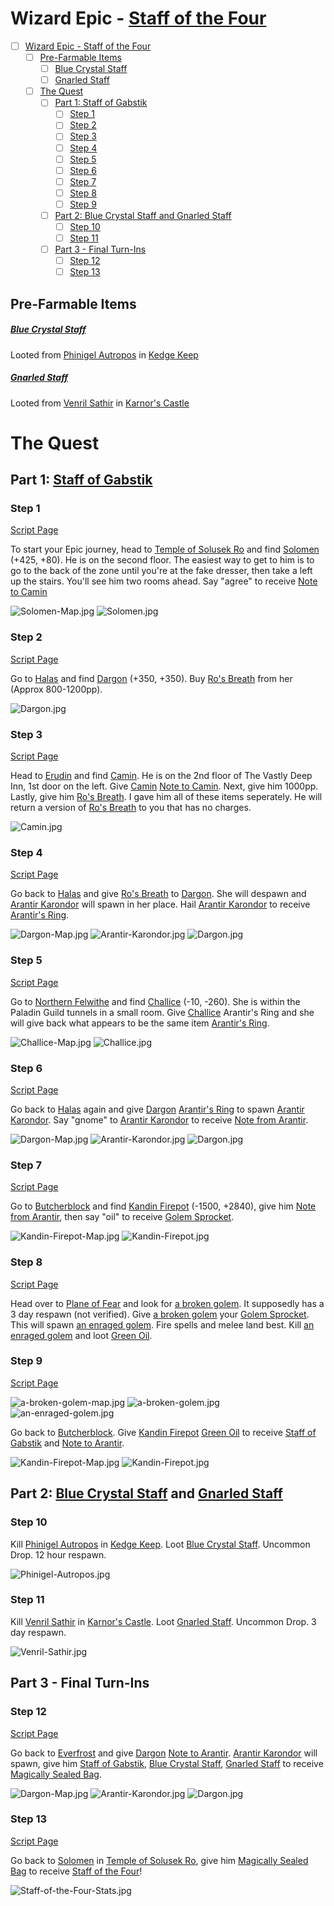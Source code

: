 # Wizard Epic - [Staff of the Four](/item/14341)

- [ ] [Wizard Epic - Staff of the Four](#wizard-epic-staff-of-the-four)
    - [ ] [Pre-Farmable Items](#pre-farmable-items)
        - [ ] [Blue Crystal Staff](#blue-crystal-staff)
        - [ ] [Gnarled Staff](#gnarled-staff)
    - [ ] [The Quest](#the-quest)
        - [ ] [Part 1: Staff of Gabstik](#part-1-staff-of-gabstik)
            - [ ] [Step 1](#step-1)
            - [ ] [Step 2](#step-2)
            - [ ] [Step 3](#step-3)
            - [ ] [Step 4](#step-4)
            - [ ] [Step 5](#step-5)
            - [ ] [Step 6](#step-6)
            - [ ] [Step 7](#step-7)
            - [ ] [Step 8](#step-8)
            - [ ] [Step 9](#step-9)
        - [ ] [Part 2: Blue Crystal Staff and Gnarled Staff](#part-2-blue-crystal-staff-and-gnarled-staff)
            - [ ] [Step 10](#step-10)
            - [ ] [Step 11](#step-11)
        - [ ] [Part 3 - Final Turn-Ins](#part-3-final-turn-ins)
            - [ ] [Step 12](#step-12)
            - [ ] [Step 13](#step-13)

## Pre-Farmable Items
##### [Blue Crystal Staff](/item/14337)
Looted from [Phinigel Autropos](/npc/64001) in [Kedge Keep](/zone/64)
##### [Gnarled Staff](/item/14338)
Looted from [Venril Sathir](/npc/102010) in [Karnor's Castle](/zone/102)

# The Quest

## Part 1: [Staff of Gabstik](/item/14339)
### Step 1
[Script Page](/script-entities/soltemple/Solomen)

To start your Epic journey, head to [Temple of Solusek Ro](/zone/80) and find [Solomen](/npc/80023) (+425, +80). He is on the second floor. The easiest way to get to him is to go to the back of the zone until you're at the fake dresser, then take a left up the stairs. You'll see him two rooms ahead. Say "agree" to receive [Note to Camin](/item/18088)

![Solomen-Map.jpg](/static/guides/images/epic/wizard/Solomen-Map.jpg)
![Solomen.jpg](/static/guides/images/epic/wizard/Solomen.jpg)

### Step 2 
[Script Page](/script-entities/halas/Dargon)

Go to [Halas](/zone/29) and find [Dargon](/npc/29000) (+350, +350). Buy [Ro's Breath](/item/14330) from her (Approx 800-1200pp).

![Dargon.jpg](/static/guides/images/epic/wizard/Solomen-Map.jpg)

### Step 3
[Script Page](/script-entities/erudnext/Camin)

Head to [Erudin](/zone/24) and find [Camin](/npc/24004). He is on the 2nd floor of The Vastly Deep Inn, 1st door on the left. Give [Camin](/npc/24004) [Note to Camin](/item/18088). Next, give him 1000pp. Lastly, give him [Ro's Breath](/item/14330). I gave him all of these items seperately. He will return a version of [Ro's Breath](/item/14330) to you that has no charges.

![Camin.jpg](/static/guides/images/epic/wizard/Camin.jpg)

### Step 4
[Script Page](/script-entities/halas/Dargon)

Go back to [Halas](/zone/29) and give [Ro's Breath](/item/14330) to [Dargon](/npc/29000). She will despawn and [Arantir Karondor](/npc/29089) will spawn in her place. Hail [Arantir Karondor](/npc/29089) to receive [Arantir's Ring](/item/14334).

![Dargon-Map.jpg](/static/guides/images/epic/wizard/Dargon-Map.jpg)
![Arantir-Karondor.jpg](/static/guides/images/epic/wizard/Arantir-Karondor.jpg)
![Dargon.jpg](/static/guides/images/epic/wizard/Dargon.jpg)

### Step 5
[Script Page](/script-entities/felwithea/Challice)

Go to [Northern Felwithe](/zone/61) and find [Challice](/npc/61012) (-10, -260). She is within the Paladin Guild tunnels in a small room. Give [Challice](/npc/61012) Arantir's Ring and she will give back what appears to be the same item [Arantir's Ring](/item/14335).

![Challice-Map.jpg](/static/guides/images/epic/wizard/Challice-Map.jpg)
![Challice.jpg](/static/guides/images/epic/wizard/Challice.jpg)

### Step 6
[Script Page](/script-entities/halas/Dargon)

 Go back to [Halas](/zone/29) again and give [Dargon](/npc/29000) [Arantir's Ring](/item/14335) to spawn [Arantir Karondor](/npc/29089). Say "gnome" to [Arantir Karondor](/npc/29089) to receive [Note from Arantir](/item/18169).

![Dargon-Map.jpg](/static/guides/images/epic/wizard/Dargon-Map.jpg)
![Arantir-Karondor.jpg](/static/guides/images/epic/wizard/Arantir-Karondor.jpg)
![Dargon.jpg](/static/guides/images/epic/wizard/Dargon.jpg)

### Step 7
[Script Page](/script-entities/butcher/Kandin_Firepot)

Go to [Butcherblock](/zone/68) and find [Kandin Firepot](/npc/68109) (-1500, +2840), give him [Note from Arantir](/item/18169), then say "oil" to receive [Golem Sprocket](/item/14319).

![Kandin-Firepot-Map.jpg](/static/guides/images/epic/wizard/Kandin-Firepot-Map.jpg)
![Kandin-Firepot.jpg](/static/guides/images/epic/wizard/Kandin-Firepot.jpg)

### Step 8
[Script Page](/script-entities/butcher/Kandin_Firepot)

Head over to [Plane of Fear](/zone/72) and look for [a broken golem](/npc/72074). It supposedly has a 3 day respawn (not verified). Give [a broken golem](/npc/72074) your [Golem Sprocket](/item/14319). This will spawn [an enraged golem](/npc/72106). Fire spells and melee land best. Kill [an enraged golem](/npc/72106) and loot [Green Oil](/item/14349).

### Step 9
[Script Page](/script-entities/fearplane/a_broken_golem)

![a-broken-golem-map.jpg](/static/guides/images/epic/wizard/a-broken-golem-map.jpg)
![a-broken-golem.jpg](/static/guides/images/epic/wizard/a-broken-golem.jpg)
![an-enraged-golem.jpg](/static/guides/images/epic/wizard/an-enraged-golem.jpg)

Go back to [Butcherblock](/zone/68). Give [Kandin Firepot](/npc/68109) [Green Oil](/item/14349) to receive [Staff of Gabstik](/item/14339) and [Note to Arantir](/item/18168).

![Kandin-Firepot-Map.jpg](/static/guides/images/epic/wizard/Kandin-Firepot-Map.jpg)
![Kandin-Firepot.jpg](/static/guides/images/epic/wizard/Kandin-Firepot.jpg)

## Part 2: [Blue Crystal Staff](/item/14337) and [Gnarled Staff](/item/14338)

### Step 10
Kill [Phinigel Autropos](/npc/64001) in [Kedge Keep](/zone/64). Loot [Blue Crystal Staff](/item/14337). Uncommon Drop. 12 hour respawn.

![Phinigel-Autropos.jpg](/static/guides/images/epic/wizard/Phinigel-Autropos.jpg)

### Step 11
Kill [Venril Sathir](/npc/102010) in [Karnor's Castle](/zone/102). Loot [Gnarled Staff](/item/14338). Uncommon Drop. 3 day respawn.

![Venril-Sathir.jpg](/static/guides/images/epic/wizard/Venril-Sathir.jpg)

## Part 3 - Final Turn-Ins

### Step 12
[Script Page](/script-entities/halas/Dargon)

Go back to [Everfrost](/zone/30) and give [Dargon](/npc/29000)  [Note to Arantir](/item/18168). [Arantir Karondor](/npc/29089) will spawn, give him [Staff of Gabstik](/item/14339), [Blue Crystal Staff](/item/14337), [Gnarled Staff](/item/14338) to receive [Magically Sealed Bag](/item/14340).

![Dargon-Map.jpg](/static/guides/images/epic/wizard/Dargon-Map.jpg)
![Arantir-Karondor.jpg](/static/guides/images/epic/wizard/Arantir-Karondor.jpg)
![Dargon.jpg](/static/guides/images/epic/wizard/Dargon.jpg)

### Step 13
[Script Page](/script-entities/soltemple/Solomen)

Go back to [Solomen](/npc/80023) in [Temple of Solusek Ro](/zone/80), give him [Magically Sealed Bag](/item/14340) to receive [Staff of the Four](/item/14341)!

![Staff-of-the-Four-Stats.jpg](/static/guides/images/epic/wizard/Staff-of-the-Four-Stats.jpg)
